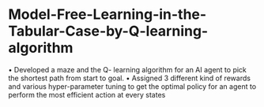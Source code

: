 # Model-Free-Learning-in-the-Tabular-Case-by-Q-learning-algorithm
•	Developed a maze and the Q- learning algorithm for an AI agent to pick the shortest path from start to goal.
•	Assigned 3 different kind of rewards and various hyper-parameter tuning to get the optimal policy for an agent to perform the most efficient action at every states
